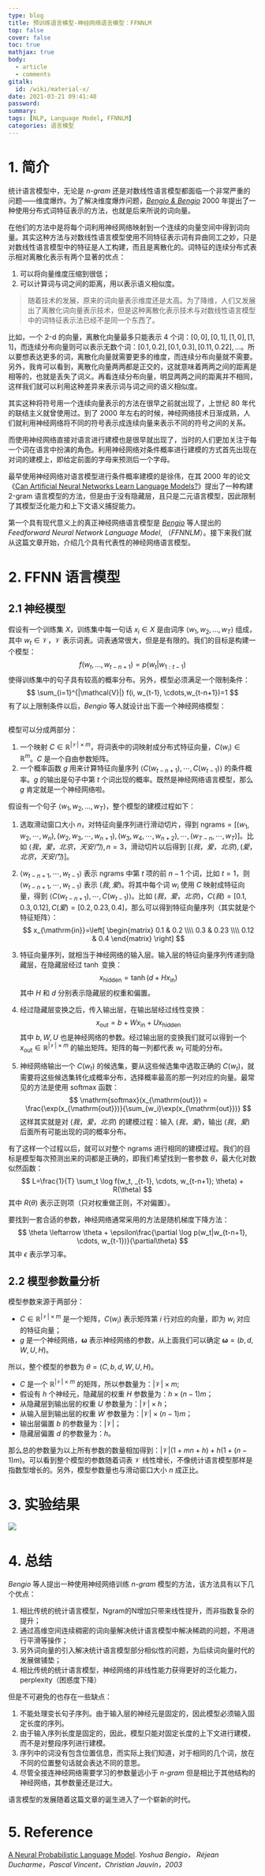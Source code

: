 ```yaml
---
type: blog
title: 预训练语言模型-神经网络语言模型：FFNNLM
top: false
cover: false
toc: true
mathjax: true
body:
  - article
  - comments
gitalk:
  id: /wiki/material-x/
date: 2021-03-21 09:41:40
password:
summary:
tags: [NLP, Language Model, FFNNLM]
categories: 语言模型
---
```


# 1. 简介

统计语言模型中，无论是 *n-gram* 还是对数线性语言模型都面临一个非常严重的问题——维度爆炸。为了解决维度爆炸问题，[*Bengio & Bengio*](http://www.iro.umontreal.ca/~lisa/pointeurs/jdm.pdf) 2000 年提出了一种使用分布式词特征表示的方法，也就是后来所说的词向量。

<!--more-->

在他们的方法中是将每个词利用神经网络映射到一个连续的向量空间中得到词向量。其实这种方法与对数线性语言模型使用不同特征表示词有异曲同工之妙，只是对数线性语言模型中的特征是人工构建，而且是离散化的。词特征的连续分布式表示相对离散化表示有两个显著的优点：

1.  可以将向量维度压缩到很低；
2.  可以计算词与词之间的距离，用以表示语义相似度。

>   随着技术的发展，原来的词向量表示维度还是太高。为了降维，人们又发展出了离散化词向量表示技术，但是这种离散化表示技术与对数线性语言模型中的词特征表示法已经不是同一个东西了。

比如，一个 2-d 的向量，离散化向量最多只能表示 4 个词：$[0, 0],[0,1],[1,0],[1,1]$，而连续分布向量则可以表示无数个词：$[0.1,0.2],[0.1, 0.3], [0.11,0.22],...$。所以要想表达更多的词，离散化向量就需要更多的维度，而连续分布向量就不需要。另外，我肯可以看到，离散化向量两两都是正交的，这就意味着两两之间的距离是相等的，也就是丢失了词义。再看连续分布向量，明显两两之间的距离并不相同，这样我们就可以利用这种差异来表示词与词之间的语义相似度。

其实这种将符号用一个连续向量表示的方法在很早之前就出现了，上世纪 80 年代的联结主义就曾使用过。到了 2000 年左右的时候，神经网络技术日渐成熟，人们就利用神经网络将不同的符号表示成连续向量来表示不同的符号之间的关系。

而使用神经网络直接对语言进行建模也是很早就出现了，当时的人们更加关注于每一个词在语言中扮演的角色。利用神经网络对条件概率进行建模的方式首先出现在对词的建模上，即给定前面的字母来预测后一个字母。

最早使用神经网络对语言模型进行条件概率建模的是徐伟，在其 2000 年的论文《[Can Artificial Neural Networks Learn Language Models?](https://www.isca-speech.org/archive/archive_papers/icslp_2000/i00_1202.pdf)》提出了一种构建 2-gram 语言模型的方法，但是由于没有隐藏层，且只是二元语言模型，因此限制了其模型泛化能力和上下文语义捕捉能力。

第一个具有现代意义上的真正神经网络语言模型是  [*Bengio*](https://www.jmlr.org/papers/volume3/bengio03a/bengio03a.pdf) 等人提出的 *Feedforward Neural Network Language Model*, （*FFNNLM*）。接下来我们就从这篇文章开始，介绍几个具有代表性的神经网络语言模型。

# 2. FFNN 语言模型

## 2.1 神经模型

假设有一个训练集 $X$，训练集中每一句话 $x_i \in X$ 是由词序 $\langle w_1, w_2, ..., w_T \rangle$ 组成，其中 $w_t \in \mathcal{V}$，$\mathcal{V}$ 表示词表。词表通常很大，但是是有限的。我们的目标是构建一个模型：
$$
f(w_t, ..., w_{t-n+1}) = p(w_t|w_{1:t-1})
$$
使得训练集中的句子具有较高的概率分布。另外，模型必须满足一个限制条件：
$$
\sum_{i=1}^{|\mathcal{V}|} f(i, w_{t-1}, \cdots,w_{t-n+1})=1
$$
有了以上限制条件以后，*Bengio* 等人就设计出下面一个神经网络模型：

<img src="https://cdn.jsdelivr.net/gh/rogerspy/blog-imgs/20201019145634.png" alt="">

模型可以分成两部分：

1.  一个映射 $C \in \mathbb{R}^{|\mathcal{V}| \times m}$，将词表中的词映射成分布式特征向量，$C(w_i) \in \mathbb{R}^m$。$C$ 是一个自由参数矩阵。
2.  一个概率函数 $g$ 用来计算特征向量序列 $\langle C(w_{t-n+1}), \cdots, C(w_{t-1}) \rangle$ 的条件概率。$g$ 的输出是句子中第 $t$ 个词出现的概率。既然是神经网络语言模型，那么 $g$ 肯定就是一个神经网络啦。

假设有一个句子 $\langle w_1, w_2, ..., w_T \rangle$，整个模型的建模过程如下：

1. 选取滑动窗口大小 $n$，对特征向量序列进行滑动切片，得到 $\mathrm{ngrams}=[(w_1, w_2, \cdots,w_n), (w_2, w_3, \cdots, w_{n+1}), (w_3, w_4, \cdots, w_{n+2}),\cdots, (w_{T-n}, \cdots, w_{T})]$。比如 $\langle 我，爱， 北京，天安门 \rangle, n=3$，滑动切片以后得到 $[(我，爱， 北京),(爱，北京，天安门)]$。

2. $\langle w_{t-n+1}, \cdots, w_{t-1} \rangle$ 表示 $\mathrm{ngrams}$ 中第 $t$ 项的前 $n-1$ 个词，比如 $t=1$，则 $\langle w_{t-n+1}, \cdots, w_{t-1} \rangle$ 表示 $(我,爱)$。将其中每个词 $w_i$ 使用 $C$ 映射成特征向量，得到 $\langle C(w_{t-n+1}), \cdots, C(w_{t-1}) \rangle$。比如 $(我，爱，北京)$，$C(我)=[0.1, 0.3, 0.12], C(爱)=[0.2, 0.23, 0.4]$，那么可以得到特征向量序列（其实就是个特征矩阵）：
   $$
   x_{\mathrm{in}}=\left[
   \begin{matrix}
   0.1 & 0.2 \\\\
   0.3 & 0.23 \\\\
   0.12 & 0.4
   \end{matrix}
   \right]
   $$

3. 特征向量序列，就相当于神经网络的输入层。输入层的特征向量序列传递到隐藏层，在隐藏层经过 $\tanh$ 变换：
   $$
   x_{\mathrm{hidden}} = \tanh(d+Hx_{\mathrm{in}})
   $$
   其中 $H$ 和 $d$ 分别表示隐藏层的权重和偏置。

4. 经过隐藏层变换之后，传入输出层，在输出层经过线性变换：
   $$
   x_{\mathrm{out}} = b+Wx_{\mathrm{in}} + Ux_{\mathrm{hidden}}
   $$
   其中 $b,W,U$ 也是神经网络的参数。经过输出层的变换我们就可以得到一个 $x_{\mathrm{out}} \in \mathbb{R}^{|\mathcal{V}| \times m}$ 的输出矩阵。矩阵的每一列都代表 $w_t$ 可能的分布。

5. 神经网络输出一个 $C(w_t)$ 的候选集，要从这些候选集中选取正确的 $C(w_t)$，就需要将这些候选集转化成概率分布，选择概率最高的那一列对应的向量。最常见的方法是使用 $\mathrm{softmax}$ 函数：
   $$
   \mathrm{softmax}(x_{\mathrm{out}}) = \frac{\exp(x_{\mathrm{out}})}{\sum_{w_i}\exp(x_{\mathrm{out}})}
   $$
   这样其实就是对 $(我，爱，北京)$ 的建模过程：输入 $(我，爱)$，输出 $(我，爱)$ 后面所有可能出现的词的概率分布。

有了这样一个过程以后，就可以对整个 $\mathrm{ngrams}$ 进行相同的建模过程。我们的目标是模型每次预测出来的词都是正确的，即我们希望找到一套参数 $\theta$，最大化对数似然函数：
$$
L=\frac{1}{T} \sum_t \log f(w_t, _{t-1}, \cdots, w_{t-n+1}; \theta) + R(\theta)
$$
其中 $R(\theta)$ 表示正则项（只对权重做正则，不对偏置）。

要找到一套合适的参数，神经网络通常采用的方法是随机梯度下降方法：
$$
\theta \leftarrow \theta + \epsilon\frac{\partial \log p(w_t|w_{t-n+1}, \cdots, w_{t-1})}{\partial\theta}
$$
其中 $\epsilon$ 表示学习率。

## 2.2 模型参数量分析

模型参数来源于两部分：

-   $C \in \mathbb{R}^{|\mathcal{V}| \times m}$ 是一个矩阵，$C(w_i)$ 表示矩阵第 $i$ 行对应的向量，即为 $w_i$ 对应的特征向量；
-   $g$ 是一个神经网络，$\pmb{\omega}$ 表示神经网络的参数，从上面我们可以确定 $\pmb \omega = (b,d,W,U,H)$。

所以，整个模型的参数为 $\theta = (C, b,d,W,U,H)$。

-   $C$ 是一个 $\mathbb{R}^{|\mathcal{V}|\times m}$ 的矩阵，所以参数量为：$|\mathcal{V}|\times m$;
-   假设有 $h$ 个神经元，隐藏层的权重 $H$ 参数量为：$h \times (n-1)m$；
-   从隐藏层到输出层的权重 $U$ 参数量为：$|\mathcal{V}| \times h$；
-   从输入层到输出层的权重 $W$ 参数量为：$|\mathcal{V}| \times (n-1)m$；
-   输出层偏置 $b$ 的参数量为：$|\mathcal{V}|$；
-   隐藏层偏置 $d$ 的参数量为：$h$。

那么总的参数量为以上所有参数的数量相加得到：$|\mathcal{V}|(1+mn+h)+h(1+(n-1)m)$。可以看到整个模型的参数随着词表 $\mathcal{V}$ 线性增长，不像统计语言模型那样是指数型增长的。另外，模型参数量也与滑动窗口大小 $n$ 成正比。 

# 3. 实验结果

![](https://cdn.jsdelivr.net/gh/rogerspy/blog-imgs/20210323154829.png)



# 4. 总结

*Bengio* 等人提出一种使用神经网络训练 *n-gram* 模型的方法，该方法具有以下几个优点：

1.  相比传统的统计语言模型，Ngram的N增加只带来线性提升，而非指数复杂的提升；
2.  通过高维空间连续稠密的词向量解决统计语言模型中解决稀疏的问题，不用进行平滑等操作；
3.  另外词向量的引入解决统计语言模型部分相似性的问题，为后续词向量时代的发展做铺垫；
4.  相比传统的统计语言模型，神经网络的非线性能力获得更好的泛化能力，perplexity（困惑度下降）

但是不可避免的也存在一些缺点：

1.  不能处理变长句子序列。由于输入层的神经元是固定的，因此模型必须输入固定长度的序列。
2.  由于输入序列长度是固定的，因此，模型只能对固定长度的上下文进行建模，而不是对整段序列进行建模。
3.  序列中的词没有包含位置信息，而实际上我们知道，对于相同的几个词，放在不同的位置整句话就会表达不同的意思。
4.  尽管全接连神经网络需要学习的参数量远小于 *n-gram* 但是相比于其他结构的神经网络，其参数量还是过大。

语言模型的发展随着这篇文章的诞生进入了一个崭新的时代。

# 5. Reference

[A Neural Probabilistic Language Model](https://www.jmlr.org/papers/volume3/bengio03a/bengio03a.pdf). *Yoshua Bengio， Réjean Ducharme，Pascal Vincent，Christian Jauvin，2003*

